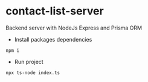 # contact-list-server
Backend server with NodeJs Express and Prisma ORM

* Install packages dependencies

``` npm i ```


* Run project

``` npx ts-node index.ts ```
